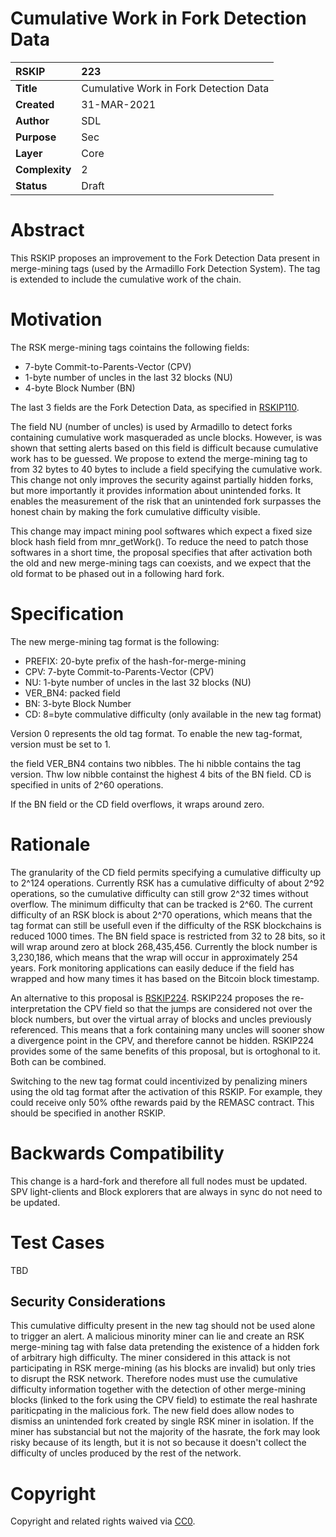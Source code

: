 # Cumulative Work in Fork Detection Data

|RSKIP          |223           |
| :------------ |:-------------|
|**Title**      |Cumulative Work in Fork Detection Data|
|**Created**    |31-MAR-2021 |
|**Author**     |SDL |
|**Purpose**    |Sec |
|**Layer**      |Core |
|**Complexity** |2 |
|**Status**     |Draft |

# **Abstract**

This RSKIP proposes an improvement to the Fork Detection Data present in merge-mining tags (used by the Armadillo Fork Detection System). The tag is extended to include the cumulative work of the chain. 

# **Motivation**

The RSK merge-mining tags cointains the following fields:

* 7-byte Commit-to-Parents-Vector (CPV)
* 1-byte number of uncles in the last 32 blocks (NU)
* 4-byte Block Number (BN)

The last 3 fields are the Fork Detection Data, as specified in [RSKIP110](https://github.com/rsksmart/RSKIPs/blob/master/IPs/RSKIP110.md).

The field NU (number of uncles) is used by Armadillo to detect forks containing cumulative work masqueraded as uncle blocks. 
However, is was shown that setting alerts based on this field is difficult because cumulative work has to be guessed.
We propose to extend the merge-mining tag to from 32 bytes to 40 bytes to include a field specifying the cumulative work.
This change not only improves the security against partially hidden forks, but more importantly it provides information about unintended forks. It enables the measurement of the risk that an unintended fork surpasses the honest chain by making the fork cumulative difficulty visible.

This change may impact mining pool softwares which expect a fixed size block hash field from mnr_getWork(). To reduce the need to patch those softwares in a short time, the proposal specifies that after activation both the old and new merge-mining tags can coexists, and we expect that the old format to be phased out in a following hard fork.


# **Specification**

The new merge-mining tag format is the following:

* PREFIX: 20-byte prefix of the hash-for-merge-mining
* CPV: 7-byte Commit-to-Parents-Vector (CPV)
* NU: 1-byte number of uncles in the last 32 blocks (NU)
* VER_BN4: packed field
* BN:  3-byte Block Number
* CD: 8=byte commulative difficulty (only available in the new tag format)


Version 0 represents the old tag format. To enable the new tag-format, version must be set to 1.

the field VER_BN4 contains two nibbles. The hi nibble contains the tag version. Thw low nibble containst the highest 4 bits of the BN field.
CD is specified in units of 2^60 operations. 

If the BN field or the CD field overflows, it wraps around zero.


# Rationale

The granularity of the CD field permits specifying a cumulative difficulty up to 2^124 operations. Currently RSK has a cumulative difficulty of about 2^92 operations, so the cumulative difficulty can still grow 2^32 times without overflow.
The minimum difficulty that can be tracked is 2^60. The current difficulty of an RSK block is about 2^70 operations, which means that the tag format can still be usefull even if the difficulty of the RSK blockchains is reduced 1000 times. 
The BN field space is restricted from 32 to 28 bits, so it will wrap around zero at block 268,435,456. Currently the block number is 3,230,186, which means that the wrap will occur in approximately 254 years. Fork monitoring applications can easily deduce if the field has wrapped and how many times it has based on the Bitcoin block timestamp.


An alternative to this proposal is [RSKIP224](https://github.com/rsksmart/RSKIPs/blob/master/IPs/RSKIP224.md). RSKIP224 proposes the re-interpretation the CPV field so that the jumps are considered not over the block numbers, but over the virtual array of blocks and uncles previously referenced. This means that a fork containing many uncles will sooner show a divergence point in the CPV, and therefore cannot be hidden. RSKIP224 provides some of the same benefits of this proposal, but is ortoghonal to it. Both can be combined. 


Switching to the new tag format could incentivized by penalizing miners using the old tag format after the activation of this RSKIP. For example, they could  receive only 50% ofthe rewards paid by the REMASC contract. This should be specified in another RSKIP.

# Backwards Compatibility

This change is a hard-fork and therefore all full nodes must be updated. SPV light-clients and Block explorers that are always in sync do not need to be updated. 

# Test Cases

TBD

## Security Considerations

This cumulative difficulty present in the new tag should not be used alone to trigger an alert. A malicious minority miner can lie and create an RSK merge-mining tag with false data pretending the existence of a hidden fork of arbitrary high difficulty. The miner considered in this attack is not participating in RSK merge-mining (as his blocks are invalid) but only tries to disrupt the RSK network. Therefore nodes must use the cumulative difficulty information together with the detection of other merge-mining blocks (linked to the fork using the CPV field) to estimate the real hashrate pariticpating in the malicious fork.
The new field does allow nodes to dismiss an unintended fork created by single RSK miner in isolation. If the miner has substancial but not the majority of the hasrate, the fork may look risky because of its length, but it is not so because it doesn't collect the difficulty of uncles produced by the rest of the network.


# **Copyright**

Copyright and related rights waived via [CC0](https://creativecommons.org/publicdomain/zero/1.0/).
